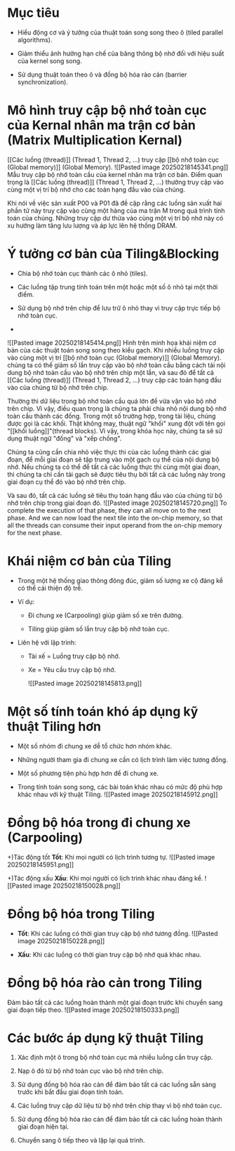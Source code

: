 # Mục tiêu
- Hiểu động cơ và ý tưởng của thuật toán song song theo ô (tiled parallel algorithms).
    
- Giảm thiểu ảnh hưởng hạn chế của băng thông bộ nhớ đối với hiệu suất của kernel song song.
    
- Sử dụng thuật toán theo ô và đồng bộ hóa rào cản (barrier synchronization).

# Mô hình truy cập bộ nhớ toàn cục của Kernal nhân ma trận cơ bản (Matrix Multiplication Kernal)
[[Các luồng (thread)]] (Thread 1, Thread 2, …) truy cập [[bộ nhớ toàn cục (Global memory)]] (Global Memory).
![[Pasted image 20250218145341.png]]
 Mẫu truy cập bộ nhớ toàn cầu của kernel nhân ma trận cơ bản. Điểm quan trọng là [[Các luồng (thread)]] (Thread 1, Thread 2, …) thường truy cập vào cùng một vị trí bộ nhớ cho các toán hạng đầu vào của chúng.

Khi nói về việc sản xuất P00 và P01 đã đề cập rằng các luồng sản xuất hai phần tử này truy cập vào cùng một hàng của ma trận M trong quá trình tính toán của chúng. Những truy cập dư thừa vào cùng một vị trí bộ nhớ này có xu hướng làm tăng lưu lượng và áp lực lên hệ thống DRAM.

# Ý tưởng cơ bản của Tiling&Blocking
- Chia bộ nhớ toàn cục thành các ô nhỏ (tiles).
    
- Các luồng tập trung tính toán trên một hoặc một số ô nhỏ tại một thời điểm.
    
- Sử dụng bộ nhớ trên chip để lưu trữ ô nhỏ thay vì truy cập trực tiếp bộ nhớ toàn cục.
- 
![[Pasted image 20250218145414.png]]
Hình trên minh họa khái niệm cơ bản của các thuật toán song song theo kiểu gạch. Khi nhiều luồng truy cập vào cùng một vị trí [[bộ nhớ toàn cục (Global memory)]] (Global Memory). chúng ta có thể giảm số lần truy cập vào bộ nhớ toàn cầu bằng cách tải nội dung bộ nhớ toàn cầu vào bộ nhớ trên chip một lần, và sau đó để tất cả [[Các luồng (thread)]] (Thread 1, Thread 2, …) truy cập các toán hạng đầu vào của chúng từ bộ nhớ trên chip.

Thường thì dữ liệu trong bộ nhớ toàn cầu quá lớn để vừa vặn vào bộ nhớ trên chip. Vì vậy, điều quan trọng là chúng ta phải chia nhỏ nội dung bộ nhớ toàn cầu thành các đống. Trong một số trường hợp, trong tài liệu, chúng được gọi là các khối. Thật không may, thuật ngữ "khối" xung đột với tên gọi "[[khối luồng]]"(thread blocks). Vì vậy, trong khóa học này, chúng ta sẽ sử dụng thuật ngữ "đống" và "xếp chồng".

Chúng ta cũng cần chia nhỏ việc thực thi của các luồng thành các giai đoạn, để mỗi giai đoạn sẽ tập trung vào một gạch cụ thể của nội dung bộ nhớ. Nếu chúng ta có thể để tất cả các luồng thực thi cùng một giai đoạn, thì chúng ta chỉ cần tải gạch sẽ được tiêu thụ bởi tất cả các luồng này trong giai đoạn cụ thể đó vào bộ nhớ trên chip.

Và sau đó, tất cả các luồng sẽ tiêu thụ toán hạng đầu vào của chúng từ bộ nhớ trên chip trong giai đoạn đó.
![[Pasted image 20250218145720.png]]
To complete the execution of that phase, they can all move on to the next phase. And we can now load the next tile into the on-chip memory, so that all the threads can consume their input operand from the on-chip memory for the next phase.
# Khái niệm cơ bản của Tiling
- Trong một hệ thống giao thông đông đúc, giảm số lượng xe cộ đáng kể có thể cải thiện độ trễ.
    
- Ví dụ:
    
    - Đi chung xe (Carpooling) giúp giảm số xe trên đường.
        
    - Tiling giúp giảm số lần truy cập bộ nhớ toàn cục.
        
- Liên hệ với lập trình:
    
    - Tài xế = Luồng truy cập bộ nhớ.
        
    - Xe = Yêu cầu truy cập bộ nhớ. 
    
         ![[Pasted image 20250218145813.png]]
         

# Một số tính toán khó áp dụng kỹ thuật Tiling hơn
 - Một số nhóm đi chung xe dễ tổ chức hơn nhóm khác.
    
- Những người tham gia đi chung xe cần có lịch trình làm việc tương đồng.
    
- Một số phương tiện phù hợp hơn để đi chung xe.
    
- Trong tính toán song song, các bài toán khác nhau có mức độ phù hợp khác nhau với kỹ thuật Tiling.
![[Pasted image 20250218145912.png]]
# Đồng bộ hóa trong đi chung xe (Carpooling)
+)Tác động tốt
**Tốt**: Khi mọi người có lịch trình tương tự.
![[Pasted image 20250218145951.png]]



+)Tác động xấu
**Xấu**: Khi mọi người có lịch trình khác nhau đáng kể.
![[Pasted image 20250218150028.png]]


# Đồng bộ hóa trong Tiling
- **Tốt**: Khi các luồng có thời gian truy cập bộ nhớ tương đồng.
    ![[Pasted image 20250218150228.png]]
    
- **Xấu**: Khi các luồng có thời gian truy cập bộ nhớ quá khác nhau.
# Đồng bộ hóa rào cản trong Tiling
  
 Đảm bảo tất cả các luồng hoàn thành một giai đoạn trước khi chuyển sang giai đoạn tiếp theo.
![[Pasted image 20250218150333.png]]

# Các bước áp dụng kỹ thuật Tiling
1. Xác định một ô trong bộ nhớ toàn cục mà nhiều luồng cần truy cập.
    
2. Nạp ô đó từ bộ nhớ toàn cục vào bộ nhớ trên chip.
    
3. Sử dụng đồng bộ hóa rào cản để đảm bảo tất cả các luồng sẵn sàng trước khi bắt đầu giai đoạn tính toán.
    
4. Các luồng truy cập dữ liệu từ bộ nhớ trên chip thay vì bộ nhớ toàn cục.
    
5. Sử dụng đồng bộ hóa rào cản để đảm bảo tất cả các luồng hoàn thành giai đoạn hiện tại.
    
6. Chuyển sang ô tiếp theo và lặp lại quá trình.

 

 






